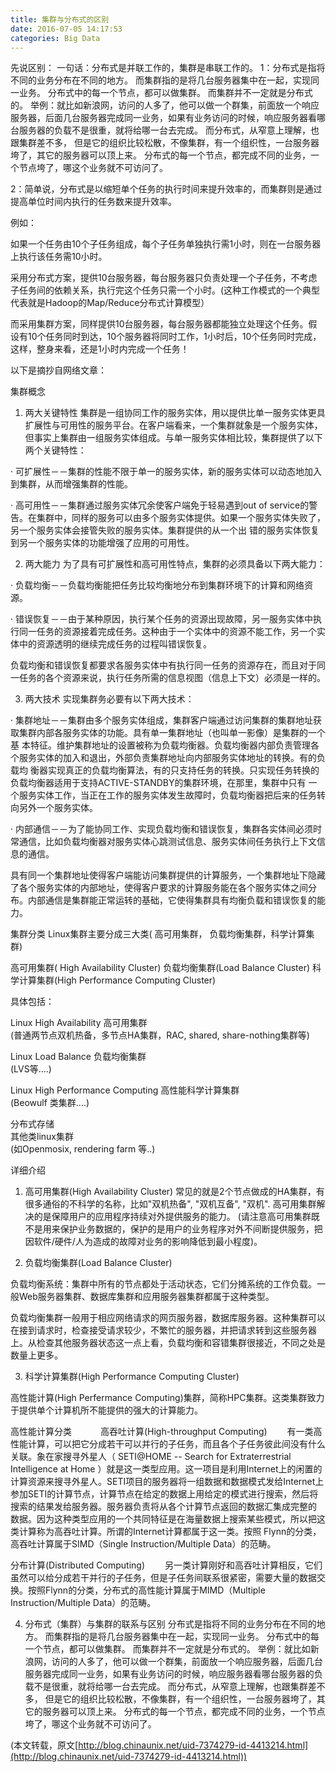 ```yaml
---
title: 集群与分布式的区别
date: 2016-07-05 14:17:53
categories: Big Data
---
```

先说区别：
一句话：分布式是并联工作的，集群是串联工作的。
1：分布式是指将不同的业务分布在不同的地方。 而集群指的是将几台服务器集中在一起，实现同一业务。 
分布式中的每一个节点，都可以做集群。 而集群并不一定就是分布式的。 
举例：就比如新浪网，访问的人多了，他可以做一个群集，前面放一个响应服务器，后面几台服务器完成同一业务，如果有业务访问的时候，响应服务器看哪台服务器的负载不是很重，就将给哪一台去完成。 
而分布式，从窄意上理解，也跟集群差不多， 但是它的组织比较松散，不像集群，有一个组织性，一台服务器垮了，其它的服务器可以顶上来。 
分布式的每一个节点，都完成不同的业务，一个节点垮了，哪这个业务就不可访问了。

2：简单说，分布式是以缩短单个任务的执行时间来提升效率的，而集群则是通过提高单位时间内执行的任务数来提升效率。

例如：

如果一个任务由10个子任务组成，每个子任务单独执行需1小时，则在一台服务器上执行该任务需10小时。

采用分布式方案，提供10台服务器，每台服务器只负责处理一个子任务，不考虑子任务间的依赖关系，执行完这个任务只需一个小时。(这种工作模式的一个典型代表就是Hadoop的Map/Reduce分布式计算模型）

而采用集群方案，同样提供10台服务器，每台服务器都能独立处理这个任务。假设有10个任务同时到达，10个服务器将同时工作，1小时后，10个任务同时完成，这样，整身来看，还是1小时内完成一个任务！

 

以下是摘抄自网络文章：

集群概念
1. 两大关键特性 
集群是一组协同工作的服务实体，用以提供比单一服务实体更具扩展性与可用性的服务平台。在客户端看来，一个集群就象是一个服务实体，但事实上集群由一组服务实体组成。与单一服务实体相比较，集群提供了以下两个关键特性：

·  可扩展性－－集群的性能不限于单一的服务实体，新的服务实体可以动态地加入到集群，从而增强集群的性能。

·  高可用性－－集群通过服务实体冗余使客户端免于轻易遇到out of service的警告。在集群中，同样的服务可以由多个服务实体提供。如果一个服务实体失败了，另一个服务实体会接管失败的服务实体。集群提供的从一个出 错的服务实体恢复到另一个服务实体的功能增强了应用的可用性。

2. 两大能力 
为了具有可扩展性和高可用性特点，集群的必须具备以下两大能力：

·  负载均衡－－负载均衡能把任务比较均衡地分布到集群环境下的计算和网络资源。

·  错误恢复－－由于某种原因，执行某个任务的资源出现故障，另一服务实体中执行同一任务的资源接着完成任务。这种由于一个实体中的资源不能工作，另一个实体中的资源透明的继续完成任务的过程叫错误恢复。

负载均衡和错误恢复都要求各服务实体中有执行同一任务的资源存在，而且对于同一任务的各个资源来说，执行任务所需的信息视图（信息上下文）必须是一样的。

3. 两大技术 
实现集群务必要有以下两大技术：

·  集群地址－－集群由多个服务实体组成，集群客户端通过访问集群的集群地址获取集群内部各服务实体的功能。具有单一集群地址（也叫单一影像）是集群的一个基 本特征。维护集群地址的设置被称为负载均衡器。负载均衡器内部负责管理各个服务实体的加入和退出，外部负责集群地址向内部服务实体地址的转换。有的负载均 衡器实现真正的负载均衡算法，有的只支持任务的转换。只实现任务转换的负载均衡器适用于支持ACTIVE-STANDBY的集群环境，在那里，集群中只有 一个服务实体工作，当正在工作的服务实体发生故障时，负载均衡器把后来的任务转向另外一个服务实体。

·  内部通信－－为了能协同工作、实现负载均衡和错误恢复，集群各实体间必须时常通信，比如负载均衡器对服务实体心跳测试信息、服务实体间任务执行上下文信息的通信。

具有同一个集群地址使得客户端能访问集群提供的计算服务，一个集群地址下隐藏了各个服务实体的内部地址，使得客户要求的计算服务能在各个服务实体之间分布。内部通信是集群能正常运转的基础，它使得集群具有均衡负载和错误恢复的能力。

集群分类
Linux集群主要分成三大类( 高可用集群， 负载均衡集群，科学计算集群)

高可用集群( High Availability Cluster)
负载均衡集群(Load Balance Cluster)
科学计算集群(High Performance Computing Cluster)

具体包括：

Linux High Availability 高可用集群                                       
(普通两节点双机热备，多节点HA集群，RAC, shared, share-nothing集群等)

Linux Load Balance 负载均衡集群                                      
 (LVS等....)

Linux High Performance Computing 高性能科学计算集群     
 (Beowulf 类集群....)

分布式存储                                                                         
其他类linux集群              
(如Openmosix, rendering farm 等..)

详细介绍
1. 高可用集群(High Availability Cluster)
常见的就是2个节点做成的HA集群，有很多通俗的不科学的名称，比如"双机热备", "双机互备", "双机".
高可用集群解决的是保障用户的应用程序持续对外提供服务的能力。 (请注意高可用集群既不是用来保护业务数据的，保护的是用户的业务程序对外不间断提供服务，把因软件/硬件/人为造成的故障对业务的影响降低到最小程度)。

2. 负载均衡集群(Load Balance Cluster)

负载均衡系统：集群中所有的节点都处于活动状态，它们分摊系统的工作负载。一般Web服务器集群、数据库集群和应用服务器集群都属于这种类型。

负载均衡集群一般用于相应网络请求的网页服务器，数据库服务器。这种集群可以在接到请求时，检查接受请求较少，不繁忙的服务器，并把请求转到这些服务器上。从检查其他服务器状态这一点上看，负载均衡和容错集群很接近，不同之处是数量上更多。

3. 科学计算集群(High Performance Computing Cluster)

高性能计算(High Perfermance Computing)集群，简称HPC集群。这类集群致力于提供单个计算机所不能提供的强大的计算能力。

高性能计算分类　　
　高吞吐计算(High-throughput Computing)
　　有一类高性能计算，可以把它分成若干可以并行的子任务，而且各个子任务彼此间没有什么关联。象在家搜寻外星人（ SETI@HOME  -- Search for Extraterrestrial Intelligence at Home ）就是这一类型应用。这一项目是利用Internet上的闲置的计算资源来搜寻外星人。SETI项目的服务器将一组数据和数据模式发给Internet上 参加SETI的计算节点，计算节点在给定的数据上用给定的模式进行搜索，然后将搜索的结果发给服务器。服务器负责将从各个计算节点返回的数据汇集成完整的 数据。因为这种类型应用的一个共同特征是在海量数据上搜索某些模式，所以把这类计算称为高吞吐计算。所谓的Internet计算都属于这一类。按照 Flynn的分类，高吞吐计算属于SIMD（Single Instruction/Multiple Data）的范畴。

 分布计算(Distributed Computing)
　　另一类计算刚好和高吞吐计算相反，它们虽然可以给分成若干并行的子任务，但是子任务间联系很紧密，需要大量的数据交换。按照Flynn的分类，分布式的高性能计算属于MIMD（Multiple Instruction/Multiple Data）的范畴。

4. 分布式（集群）与集群的联系与区别 
分布式是指将不同的业务分布在不同的地方。 
而集群指的是将几台服务器集中在一起，实现同一业务。 
分布式中的每一个节点，都可以做集群。 
而集群并不一定就是分布式的。 
举例：就比如新浪网，访问的人多了，他可以做一个群集，前面放一个响应服务器，后面几台服务器完成同一业务，如果有业务访问的时候，响应服务器看哪台服务器的负载不是很重，就将给哪一台去完成。 
而分布式，从窄意上理解，也跟集群差不多， 但是它的组织比较松散，不像集群，有一个组织性，一台服务器垮了，其它的服务器可以顶上来。 
分布式的每一个节点，都完成不同的业务，一个节点垮了，哪这个业务就不可访问了。

(本文转载，原文[http://blog.chinaunix.net/uid-7374279-id-4413214.html](http://blog.chinaunix.net/uid-7374279-id-4413214.html))
